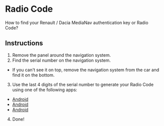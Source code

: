 # Radio Code
How to find your Renault / Dacia MediaNav authentication key or Radio Code?

## Instructions
1. Remove the panel around the navigation system.
2. Find the serial number on the navigation system.
- If you can't see it on top, remove the navigation system from the car and find it on the bottom.
3. Use the last 4 digits of the serial number to generate your Radio Code using one of the following apps:
- [Android](https://play.google.com/store/apps/details?id=rechardev.com.radiocodegenerator)
- [Android](https://play.google.com/store/apps/details?id=ro.floresco.rcg)
- [Android](https://play.google.com/store/apps/details?id=com.nigmatech.radiocodegeneratorforrenault)
4. Done!
